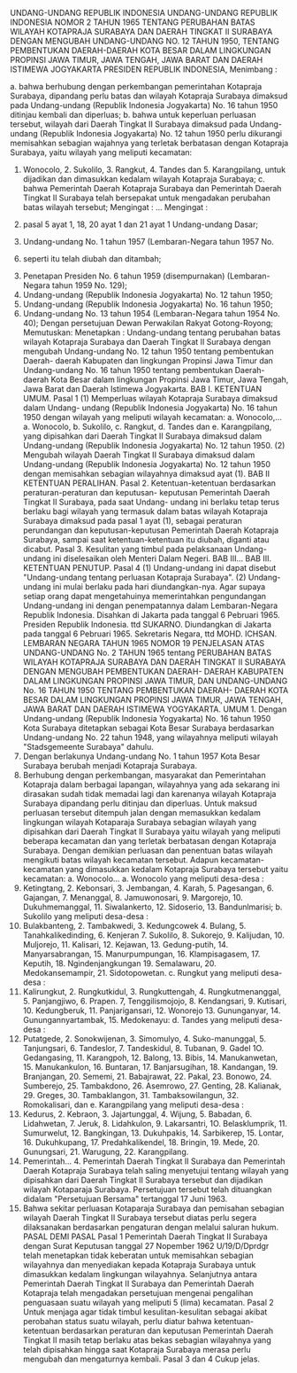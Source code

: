  UNDANG-UNDANG REPUBLIK INDONESIA UNDANG-UNDANG REPUBLIK INDONESIA NOMOR 2 TAHUN 1965 TENTANG PERUBAHAN BATAS WILAYAH KOTAPRAJA SURABAYA DAN DAERAH TINGKAT II SURABAYA DENGAN MENGUBAH UNDANG-UNDANG NO. 12 TAHUN 1950, TENTANG PEMBENTUKAN DAERAH-DAERAH KOTA BESAR DALAM LINGKUNGAN PROPINSI JAWA TIMUR, JAWA TENGAH, JAWA BARAT DAN DAERAH ISTIMEWA JOGYAKARTA PRESIDEN REPUBLIK INDONESIA,
Menimbang :

a. bahwa berhubung dengan perkembangan pemerintahan Kotapraja Surabaya, dipandang perlu batas dan wilayah Kotapraja Surabaya dimaksud pada Undang-undang (Republik Indonesia Jogyakarta) No. 16 tahun 1950 ditinjau kembali dan diperluas;
b. bahwa untuk keperluan perluasan tersebut, wilayah dari Daerah Tingkat II Surabaya dimaksud pada Undang-undang (Republik Indonesia Jogyakarta) No. 12 tahun 1950 perlu dikurangi memisahkan sebagian wajahnya yang terletak berbatasan dengan Kotapraja Surabaya, yaitu wilayah yang meliputi kecamatan:
1. Wonocolo, 2. Sukolilo, 3. Rangkut, 4. Tandes dan 5. Karangpilang, untuk dijadikan dan dimasukkan kedalam wilayah Kotapraja Surabaya;
c. bahwa Pemerintah Daerah Kotapraja Surabaya dan Pemerintah Daerah Tingkat II Surabaya telah bersepakat untuk mengadakan perubahan batas wilayah tersebut;
Mengingat :
 …
Mengingat :

1. pasal 5 ayat 1, 18, 20 ayat 1 dan 21 ayat 1 Undang-undang Dasar;
2. Undang-undang No. 1 tahun 1957 (Lembaran-Negara tahun 1957 No.
6) seperti itu telah diubah dan ditambah;
3. Penetapan Presiden No. 6 tahun 1959 (disempurnakan) (Lembaran- Negara tahun 1959 No. 129);
4. Undang-undang (Republik Indonesia Jogyakarta) No. 12 tahun 1950;
5. Undang-undang (Republik Indonesia Jogyakarta) No. 16 tahun 1950;
6. Undang-undang No. 13 tahun 1954 (Lembaran-Negara tahun 1954 No. 40); Dengan persetujuan Dewan Perwakilan Rakyat Gotong-Royong; Memutuskan: Menetapkan : Undang-undang tentang perubahan batas wilayah Kotapraja Surabaya dan Daerah Tingkat II Surabaya dengan mengubah Undang-undang No. 12 tahun 1950 tentang pembentukan Daerah- daerah Kabupaten dan lingkungan Propinsi Jawa Timur dan Undang-undang No. 16 tahun 1950 tentang pembentukan Daerah- daerah Kota Besar dalam lingkungan Propinsi Jawa Timur, Jawa Tengah, Jawa Barat dan Daerah Istimewa Jogyakarta. BAB I. KETENTUAN UMUM.
Pasal 1
(1) Memperluas wilayah Kotapraja Surabaya dimaksud dalam Undang- undang (Republik Indonesia Jogyakarta) No. 16 tahun 1950 dengan wilayah yang meliputi wilayah kecamatan:
a. Wonocolo,… a. Wonocolo, b. Sukolilo, c. Rangkut, d. Tandes dan e. Karangpilang, yang dipisahkan dari Daerah Tingkat II Surabaya dimaksud dalam Undang-undang (Republik Indonesia Jogyakarta) No. 12 tahun 1950.
(2) Mengubah wilayah Daerah Tingkat II Surabaya dimaksud dalam Undang-undang (Republik Indonesia Jogyakarta) No. 12 tahun 1950 dengan memisahkan sebagian wilayahnya dimaksud ayat (1).
BAB II KETENTUAN PERALIHAN. Pasal 2. Ketentuan-ketentuan berdasarkan peraturan-peraturan dan keputusan- keputusan Pemerintah Daerah Tingkat II Surabaya, pada saat Undang- undang ini berlaku tetap terus berlaku bagi wilayah yang termasuk dalam batas wilayah Kotapraja Surabaya dimaksud pada pasal 1 ayat (1), sebagai peraturan perundangan dan keputusan-keputusan Pemerintah Daerah Kotapraja Surabaya, sampai saat ketentuan-ketentuan itu diubah, diganti atau dicabut. Pasal 3. Kesulitan yang timbul pada pelaksanaan Undang-undang ini diselesaikan oleh Menteri Dalam Negeri. BAB III… BAB III. KETENTUAN PENUTUP.
Pasal 4
(1) Undang-undang ini dapat disebut "Undang-undang tentang perluasan Kotapraja Surabaya".
(2) Undang-undang ini mulai berlaku pada hari diundangkan-nya. Agar supaya setiap orang dapat mengetahuinya memerintahkan pengundangan Undang-undang ini dengan penempatannya dalam Lembaran-Negara Republik Indonesia. Disahkan di Jakarta pada tanggal 6 Pebruari 1965. Presiden Republik Indonesia. ttd SUKARNO. Diundangkan di Jakarta pada tanggal 6 Pebruari 1965. Sekretaris Negara, ttd MOHD. ICHSAN. LEMBARAN NEGARA TAHUN 1965 NOMOR 19 PENJELASAN ATAS UNDANG-UNDANG No. 2 TAHUN 1965 tentang PERUBAHAN BATAS WILAYAH KOTAPRAJA SURABAYA DAN DAERAH TINGKAT II SURABAYA DENGAN MENGUBAH PEMBENTUKAN DAERAH- DAERAH KABUPATEN DALAM LINGKUNGAN PROPINSI JAWA TIMUR, DAN UNDANG-UNDANG No. 16 TAHUN 1950 TENTANG PEMBENTUKAN DAERAH- DAERAH KOTA BESAR DALAM LINGKUNGAN PROPINSI JAWA TIMUR, JAWA TENGAH, JAWA BARAT DAN DAERAH ISTIMEWA YOGYAKARTA. UMUM 1. Dengan Undang-undang (Republik Indonesia Yogyakarta) No. 16 tahun 1950 Kota Surabaya ditetapkan sebagai Kota Besar Surabaya berdasarkan Undang-undang No. 22 tahun 1948, yang wilayahnya meliputi wilayah "Stadsgemeente Surabaya" dahulu.
2. Dengan berlakunya Undang-undang No. 1 tahun 1957 Kota Besar Surabaya berubah menjadi Kotapraja Surabaya.
3. Berhubung dengan perkembangan, masyarakat dan Pemerintahan Kotapraja dalam berbagai lapangan, wilayahnya yang ada sekarang ini dirasakan sudah tidak memadai lagi dan karenanya wilayah Kotapraja Surabaya dipandang perlu ditinjau dan diperluas. Untuk maksud perluasan tersebut ditempuh jalan dengan memasukkan kedalam lingkungan wilayah Kotaparaja Surabaya sebagian wilayah yang dipisahkan dari Daerah Tingkat II Surabaya yaitu wilayah yang meliputi beberapa kecamatan dan yang terletak berbatasan dengan Kotapraja Surabaya. Dengan demikian perluasan dan penentuan batas wilayah mengikuti batas wilayah kecamatan tersebut. Adapun kecamatan-kecamatan yang dimasukkan kedalam Kotapraja Surabaya tersebut yaitu kecamatan:
a. Wonocolo… a. Wonocolo yang meliputi desa-desa :
1. Ketingtang, 2. Kebonsari, 3. Jembangan, 4. Karah, 5. Pagesangan, 6. Gajangan, 7. Menanggal, 8. Jamuwonosari, 9. Margorejo, 10. Dukuhmemanggal, 11. Siwalankerto, 12. Sidoserio, 13. Bandunlmarisi;
b. Sukolilo yang meliputi desa-desa :
1. Bulakbanteng, 2. Tambakwedi, 3. Kedungcowek 4. Bulang, 5. Tanahkalikedinding, 6. Kenjeran 7. Sukolilo, 8. Sukorejo, 9. Kalijudan, 10. Muljorejo, 11. Kalisari, 12. Kejawan, 13. Gedung-putih, 14. Manyarsabrangan, 15. Manurpumpungan, 16. Klampisagasem, 17. Keputih, 18. Ngindenjangkungan 19. Semalawaru, 20. Medokansemampir, 21. Sidotopowetan.
c. Rungkut yang meliputi desa-desa :
1. Kalirungkut, 2. Rungkutkidul, 3. Rungkuttengah, 4. Rungkutmenanggal, 5. Panjangjiwo, 6. Prapen. 7, Tenggilismojojo, 8. Kendangsari, 9. Kutisari, 10. Kedungberuk, 11. Panjarigansari, 12. Wonorejo 13. Gununganyar, 14. Gunungannyartambak, 15. Medokenayu:
d. Tandes yang meliputi desa-desa :
1. Putatgede, 2. Sonokwijenan, 3. Simomulyo, 4. Suko-manunggal, 5. Tanjungsari, 6. Tandeslor, 7. Tandeskidul, 8. Tubanan, 9. Gadel 1O. Gedangasing, 11. Karangpoh, 12. Balong, 13. Bibis, 14. Manukanwetan, 15. Manukankulon, 16. Buntaran, 17. Banjarsugihan, 18. Kandangan, 19. Branjangan, 20. Sememi, 21. Babajrawat, 22. Pakal, 23. Bonowo, 24. Sumberejo, 25. Tambakdono, 26. Asemrowo, 27. Genting, 28. Kalianak, 29. Greges, 30. Tambaklangon, 31. Tambaksowilangun, 32. Romokalisari, dan e. Karangpilang yang meliputi desa-desa :
1. Kedurus, 2. Kebraon, 3. Jajartunggal, 4. Wijung, 5. Babadan, 6. Lidahwetan, 7. Jeruk, 8. Lidahkulon, 9. Lakarsantri, 1O. Belasklumprik, 11. Sumurwelut, 12. Bangkingan, 13. Dukuhpakis, 14. Sarbikerep, 15. Lontar, 16. Dukuhkupang, 17. Predahkalikendel, 18. Bringin, 19. Mede, 20. Gunungsari, 21. Warugung, 22. Karangpilang.
4. Pemerintah… 4. Pemerintah Daerah Tingkat II Surabaya dan Pemerintah Daerah Kotapraja Surabaya telah saling menyetujui tentang wilayah yang dipisahkan dari Daerah Tingkat II Surabaya tersebut dan dijadikan wilayah Kotaparaja Surabaya. Persetujuan tersebut telah dituangkan didalam "Persetujuan Bersama" tertanggal 17 Juni 1963.
5. Bahwa sekitar perluasan Kotaparaja Surabaya dan pemisahan sebagian wilayah Daerah Tingkat II Surabaya tersebut diatas perlu segera dilaksanakan berdasarkan pengaturan dengan melalui saluran hukum. PASAL DEMI PASAL
Pasal 1
Pemerintah Daerah Tingkat II Surabaya dengan Surat Keputusan tanggal 27 Nopember 1962 U/19/D/Dprdgr telah menetapkan tidak keberatan untuk memisahkan sebagian wilayahnya dan menyediakan kepada Kotapraja Surabaya untuk dimasukkan kedalam lingkungan wilayahnya. Selanjutnya antara Pemerintah Daerah Tingkat II Surabaya dan Pemerintah Daerah Kotapraja telah mengadakan persetujuan mengenai pengalihan penguasaan suatu wilayah yang meliputi 5 (lima) kecamatan.
Pasal 2
Untuk menjaga agar tidak timbul kesulitan-kesulitan sebagai akibat perobahan status suatu wilayah, perlu diatur bahwa ketentuan-ketentuan berdasarkan peraturan dan keputusan Pemerintah Daerah Tingkat II masih tetap berlaku atas bekas sebagian wilayahnya yang telah dipisahkan hingga saat Kotapraja Surabaya merasa perlu mengubah dan mengaturnya kembali. Pasal 3 dan 4 Cukup jelas.